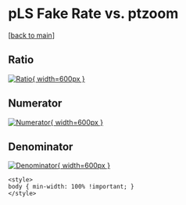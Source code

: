 # pLS Fake Rate vs. ptzoom

[[back to main](./)]



## Ratio

[![Ratio](../mtv/var/pLS_fakerate_ptzoom.png){ width=600px }](../mtv/var/pLS_fakerate_ptzoom.pdf)

## Numerator

[![Numerator](../mtv/num/pLS_fakerate_ptzoom_num0.png){ width=600px }](../mtv/num/pLS_fakerate_ptzoom_num0.pdf)

## Denominator

[![Denominator](../mtv/den/pLS_fakerate_ptzoom_den.png){ width=600px }](../mtv/den/pLS_fakerate_ptzoom_den.pdf)


``` {=html}
<style>
body { min-width: 100% !important; }
</style>
```
